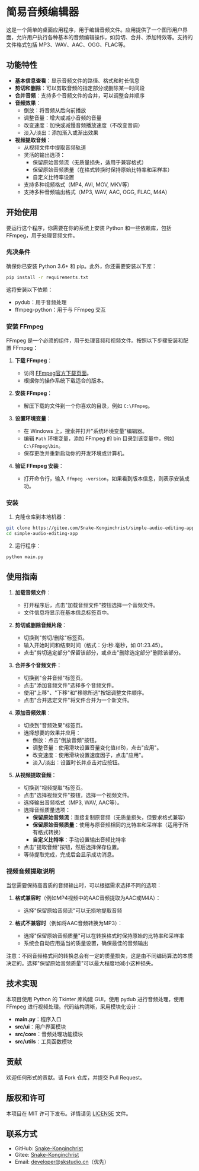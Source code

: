 # 简易音频编辑器

这是一个简单的桌面应用程序，用于编辑音频文件。应用提供了一个图形用户界面，允许用户执行各种基本的音频编辑操作，如剪切、合并、添加特效等。支持的文件格式包括 MP3、WAV、AAC、OGG、FLAC等。

## 功能特性

- **基本信息查看**：显示音频文件的路径、格式和时长信息
- **剪切和删除**：可以剪取音频的指定部分或删除某一时间段
- **合并音频**：支持多个音频文件的合并，可以调整合并顺序
- **音频效果**：
  - 倒放：将音频从后向前播放
  - 调整音量：增大或减小音频的音量
  - 改变速度：加快或减慢音频播放速度（不改变音调）
  - 淡入/淡出：添加渐入或渐出效果
- **视频提取音频**：
  - 从视频文件中提取音频轨道
  - 灵活的输出选项：
    - 保留原始音频流（无质量损失，适用于兼容格式）
    - 保留原始音频质量（在格式转换时保持原始比特率和采样率）
    - 自定义比特率设置
  - 支持多种视频格式（MP4, AVI, MOV, MKV等）
  - 支持多种音频输出格式（MP3, WAV, AAC, OGG, FLAC, M4A）

## 开始使用

要运行这个程序，你需要在你的系统上安装 Python 和一些依赖库，包括 FFmpeg，用于处理音频文件。

### 先决条件

确保你已安装 Python 3.6+ 和 pip。此外，你还需要安装以下库：

```bash
pip install -r requirements.txt
```

这将安装以下依赖：
- pydub：用于音频处理
- ffmpeg-python：用于与 FFmpeg 交互

### 安装 FFmpeg

FFmpeg 是一个必须的组件，用于处理音频和视频文件。按照以下步骤安装和配置 FFmpeg：

1. **下载 FFmpeg**：
   - 访问 [FFmpeg官方下载页面](https://ffmpeg.org/download.html)。
   - 根据你的操作系统下载适合的版本。

2. **安装 FFmpeg**：
   - 解压下载的文件到一个你喜欢的目录，例如 `C:\FFmpeg`。

3. **设置环境变量**：
   - 在 Windows 上，搜索并打开"系统环境变量"编辑器。
   - 编辑 `Path` 环境变量，添加 FFmpeg 的 bin 目录到该变量中，例如 `C:\FFmpeg\bin`。
   - 保存更改并重新启动你的开发环境或计算机。

4. **验证 FFmpeg 安装**：
   - 打开命令行，输入 `ffmpeg -version`，如果看到版本信息，则表示安装成功。

### 安装

1. 克隆仓库到本地机器：

```bash
git clone https://gitee.com/Snake-Konginchrist/simple-audio-editing-app.git
cd simple-audio-editing-app
```

2. 运行程序：

```bash
python main.py
```

## 使用指南

1. **加载音频文件**：
   - 打开程序后，点击"加载音频文件"按钮选择一个音频文件。
   - 文件信息将显示在基本信息标签页中。

2. **剪切或删除音频片段**：
   - 切换到"剪切/删除"标签页。
   - 输入开始时间和结束时间（格式：分:秒.毫秒，如 01:23.45）。
   - 点击"剪切选定部分"保留该部分，或点击"删除选定部分"删除该部分。

3. **合并多个音频文件**：
   - 切换到"合并音频"标签页。
   - 点击"添加音频文件"选择多个音频文件。
   - 使用"上移"、"下移"和"移除所选"按钮调整文件顺序。
   - 点击"合并选定文件"将文件合并为一个新文件。

4. **添加音频效果**：
   - 切换到"音频效果"标签页。
   - 选择想要的效果并应用：
     - 倒放：点击"倒放音频"按钮。
     - 调整音量：使用滑块设置音量变化值(dB)，点击"应用"。
     - 改变速度：使用滑块设置速度因子，点击"应用"。
     - 淡入/淡出：设置时长并点击对应按钮。

5. **从视频提取音频**：
   - 切换到"视频提取"标签页。
   - 点击"选择视频文件"按钮，选择一个视频文件。
   - 选择输出音频格式（MP3, WAV, AAC等）。
   - 选择音频质量选项：
     - **保留原始音频流**：直接复制原音频（无质量损失，但要求格式兼容）
     - **保留原始音频质量**：使用与原音频相同的比特率和采样率（适用于所有格式转换）
     - **自定义比特率**：手动设置输出音频比特率
   - 点击"提取音频"按钮，然后选择保存位置。
   - 等待提取完成，完成后会显示成功消息。

### 视频音频提取说明

当您需要保持高音质的音频输出时，可以根据需求选择不同的选项：

1. **格式兼容时**（例如MP4视频中的AAC音频提取为AAC或M4A）：
   - 选择"保留原始音频流"可以无损地提取音频

2. **格式不兼容时**（例如将AAC音频转换为MP3）：
   - 选择"保留原始音频质量"可以在转换格式时保持原始的比特率和采样率
   - 系统会自动应用适当的质量设置，确保最佳的音频输出

注意：不同音频格式间的转换总会有一定的质量损失，这是由不同编码算法的本质决定的。选择"保留原始音频质量"可以最大程度地减小这种损失。

## 技术实现

本项目使用 Python 的 Tkinter 库构建 GUI，使用 pydub 进行音频处理，使用 FFmpeg 进行视频处理。代码结构清晰，采用模块化设计：

- **main.py**：程序入口
- **src/ui**：用户界面模块
- **src/core**：音频处理功能模块
- **src/utils**：工具函数模块

## 贡献

欢迎任何形式的贡献。请 Fork 仓库，并提交 Pull Request。

## 版权和许可

本项目在 MIT 许可下发布。详情请见 [LICENSE](LICENSE) 文件。

## 联系方式

- GitHub: [Snake-Konginchrist](https://github.com/Snake-Konginchrist)
- Gitee: [Snake-Konginchrist](https://gitee.com/Snake-Konginchrist)
- Email: developer@skstudio.cn（优先）